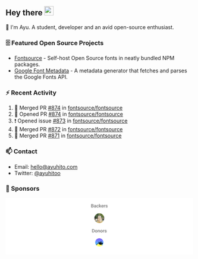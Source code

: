 ## Hey there <img src="https://media.giphy.com/media/hvRJCLFzcasrR4ia7z/giphy.gif" width="25" height="25">

📝 I'm Ayu. A student, developer and an avid open-source enthusiast.

### 🗄 Featured Open Source Projects

- [Fontsource](https://github.com/fontsource/fontsource) - Self-host Open Source fonts in neatly bundled NPM packages.
- [Google Font Metadata](https://github.com/fontsource/google-font-metadata) - A metadata generator that fetches and parses the Google Fonts API.

### ⚡ Recent Activity

<!--START_SECTION:activity-->

1. 🎉 Merged PR [#874](https://github.com/fontsource/fontsource/pull/874) in [fontsource/fontsource](https://github.com/fontsource/fontsource)
2. 💪 Opened PR [#874](https://github.com/fontsource/fontsource/pull/874) in [fontsource/fontsource](https://github.com/fontsource/fontsource)
3. ❗ Opened issue [#873](https://github.com/fontsource/fontsource/issues/873) in [fontsource/fontsource](https://github.com/fontsource/fontsource)
4. 🎉 Merged PR [#872](https://github.com/fontsource/fontsource/pull/872) in [fontsource/fontsource](https://github.com/fontsource/fontsource)
5. 🎉 Merged PR [#871](https://github.com/fontsource/fontsource/pull/871) in [fontsource/fontsource](https://github.com/fontsource/fontsource)
<!--END_SECTION:activity-->

### 📫 Contact

- Email: hello@ayuhito.com
- Twitter: [@ayuhitoo](https://twitter.com/ayuhitoo)

### :sparkling_heart: Sponsors

<p align="center">
  <a href="https://cdn.jsdelivr.net/gh/ayuhito/ayuhito/sponsors.svg">
    <img src='https://raw.githubusercontent.com/ayuhito/ayuhito/master/sponsors.svg'/>
  </a>
</p>

